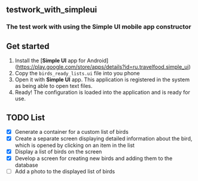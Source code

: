 ## testwork_with_simpleui
### The test work with using the Simple UI mobile app constructor

## Get started
1. Install the [**Simple UI** app for Android] (https://play.google.com/store/apps/details?id=ru.travelfood.simple_ui)
2. Copy the `birds_ready_lists.ui` file into you phone
3. Open it with **Simple UI** app. This application is registered in the system as being able to open text files.
4. Ready! The configuration is loaded into the application and is ready for use.

## TODO List
- [x] Generate a container for a custom list of birds
- [x] Create a separate screen displaying detailed information about the bird, which is opened by clicking on an item in the list
- [x] Display a list of birds on the screen
- [x] Develop a screen for creating new birds and adding them to the database
- [ ] Add a photo to the displayed list of birds
